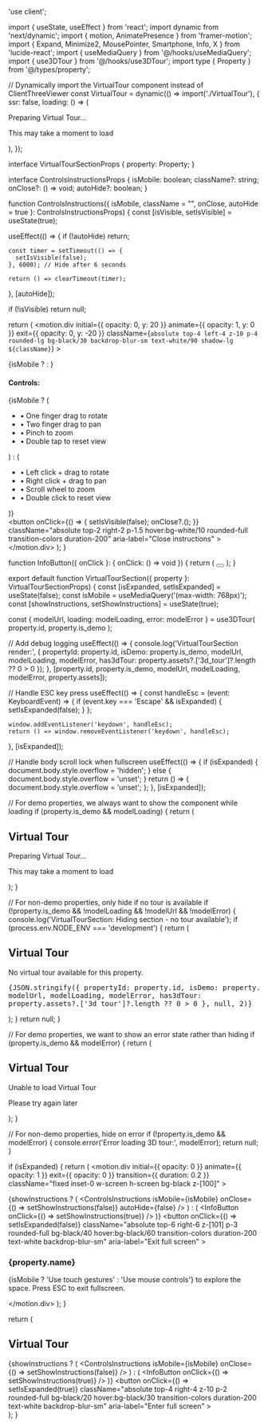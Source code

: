 'use client';

import { useState, useEffect } from 'react';
import dynamic from 'next/dynamic';
import { motion, AnimatePresence } from 'framer-motion';
import { Expand, Minimize2, MousePointer, Smartphone, Info, X } from 'lucide-react';
import { useMediaQuery } from '@/hooks/useMediaQuery';
import { use3DTour } from '@/hooks/use3DTour';
import type { Property } from '@/types/property';

// Dynamically import the VirtualTour component instead of ClientThreeViewer
const VirtualTour = dynamic(() => import('./VirtualTour'), {
  ssr: false,
  loading: () => (
    <div className="w-[80vw] h-[60vh] mx-auto flex items-center justify-center bg-gray-100 rounded-lg">
      <div className="text-center">
        <div className="text-lg font-semibold">Preparing Virtual Tour...</div>
        <p className="text-sm text-gray-500 mt-2">This may take a moment to load</p>
      </div>
    </div>
  ),
});

interface VirtualTourSectionProps {
  property: Property;
}

interface ControlsInstructionsProps {
  isMobile: boolean;
  className?: string;
  onClose?: () => void;
  autoHide?: boolean;
}

function ControlsInstructions({ isMobile, className = "", onClose, autoHide = true }: ControlsInstructionsProps) {
  const [isVisible, setIsVisible] = useState(true);

  useEffect(() => {
    if (!autoHide) return;
    
    const timer = setTimeout(() => {
      setIsVisible(false);
    }, 6000); // Hide after 6 seconds

    return () => clearTimeout(timer);
  }, [autoHide]);

  if (!isVisible) return null;

  return (
    <motion.div
      initial={{ opacity: 0, y: 20 }}
      animate={{ opacity: 1, y: 0 }}
      exit={{ opacity: 0, y: -20 }}
      className={`absolute top-4 left-4 z-10 p-4 rounded-lg bg-black/30 backdrop-blur-sm text-white/90 shadow-lg ${className}`}
    >
      <div className="flex items-start gap-3">
        {isMobile ? <Smartphone className="w-5 h-5 mt-1" /> : <MousePointer className="w-5 h-5 mt-1" />}
        <div className="space-y-2">
          <h4 className="font-medium mb-2">Controls:</h4>
          {isMobile ? (
            <ul className="space-y-1.5 text-sm">
              <li>• One finger drag to rotate</li>
              <li>• Two finger drag to pan</li>
              <li>• Pinch to zoom</li>
              <li>• Double tap to reset view</li>
            </ul>
          ) : (
            <ul className="space-y-1.5 text-sm">
              <li>• Left click + drag to rotate</li>
              <li>• Right click + drag to pan</li>
              <li>• Scroll wheel to zoom</li>
              <li>• Double click to reset view</li>
            </ul>
          )}
        </div>
      </div>
      <button
        onClick={() => {
          setIsVisible(false);
          onClose?.();
        }}
        className="absolute top-2 right-2 p-1.5 hover:bg-white/10 rounded-full transition-colors duration-200"
        aria-label="Close instructions"
      >
        <X className="w-4 h-4" />
      </button>
    </motion.div>
  );
}

function InfoButton({ onClick }: { onClick: () => void }) {
  return (
    <button
      onClick={onClick}
      className="absolute top-4 left-4 z-10 p-2 rounded-full bg-black/20 hover:bg-black/30 transition-colors duration-200 text-white backdrop-blur-sm"
      aria-label="Show controls"
    >
      <Info className="w-5 h-5" />
    </button>
  );
}

export default function VirtualTourSection({ property }: VirtualTourSectionProps) {
  const [isExpanded, setIsExpanded] = useState(false);
  const isMobile = useMediaQuery('(max-width: 768px)');
  const [showInstructions, setShowInstructions] = useState(true);
  
  const { modelUrl, loading: modelLoading, error: modelError } = use3DTour(
    property.id,
    property.is_demo
  );

  // Add debug logging
  useEffect(() => {
    console.log('VirtualTourSection render:', {
      propertyId: property.id,
      isDemo: property.is_demo,
      modelUrl,
      modelLoading,
      modelError,
      has3dTour: property.assets?.['3d_tour']?.length ?? 0 > 0
    });
  }, [property.id, property.is_demo, modelUrl, modelLoading, modelError, property.assets]);

  // Handle ESC key press
  useEffect(() => {
    const handleEsc = (event: KeyboardEvent) => {
      if (event.key === 'Escape' && isExpanded) {
        setIsExpanded(false);
      }
    };

    window.addEventListener('keydown', handleEsc);
    return () => window.removeEventListener('keydown', handleEsc);
  }, [isExpanded]);

  // Handle body scroll lock when fullscreen
  useEffect(() => {
    if (isExpanded) {
      document.body.style.overflow = 'hidden';
    } else {
      document.body.style.overflow = 'unset';
    }
    return () => {
      document.body.style.overflow = 'unset';
    };
  }, [isExpanded]);

  // For demo properties, we always want to show the component while loading
  if (property.is_demo && modelLoading) {
    return (
      <section className="w-full py-8 px-4 sm:px-6 lg:px-8 bg-white">
        <div className="max-w-7xl mx-auto">
          <h2 className="text-3xl font-bold text-gray-900 text-center mb-6">Virtual Tour</h2>
          <div className="w-[80vw] h-[60vh] mx-auto flex items-center justify-center bg-gray-100 rounded-lg">
            <div className="text-center">
              <div className="text-lg font-semibold">Preparing Virtual Tour...</div>
              <p className="text-sm text-gray-500 mt-2">This may take a moment to load</p>
            </div>
          </div>
        </div>
      </section>
    );
  }

  // For non-demo properties, only hide if no tour is available
  if (!property.is_demo && !modelLoading && !modelUrl && !modelError) {
    console.log('VirtualTourSection: Hiding section - no tour available');
    if (process.env.NODE_ENV === 'development') {
      return (
        <section id="virtual-tour" className="w-full py-8 px-4 sm:px-6 lg:px-8 bg-gray-50 border-2 border-dashed border-gray-300">
          <div className="max-w-7xl mx-auto">
            <h2 className="text-3xl font-bold text-gray-900 text-center mb-6">Virtual Tour</h2>
            <div className="text-center p-4">
              <p className="text-gray-500">No virtual tour available for this property.</p>
              <pre className="mt-4 text-left text-sm bg-white p-4 rounded-lg">
                {JSON.stringify({
                  propertyId: property.id,
                  isDemo: property.is_demo,
                  modelUrl,
                  modelLoading,
                  modelError,
                  has3dTour: property.assets?.['3d_tour']?.length ?? 0 > 0
                }, null, 2)}
              </pre>
            </div>
          </div>
        </section>
      );
    }
    return null;
  }

  // For demo properties, we want to show an error state rather than hiding
  if (property.is_demo && modelError) {
    return (
      <section className="w-full py-8 px-4 sm:px-6 lg:px-8 bg-white">
        <div className="max-w-7xl mx-auto">
          <h2 className="text-3xl font-bold text-gray-900 text-center mb-6">Virtual Tour</h2>
          <div className="w-[80vw] h-[60vh] mx-auto flex items-center justify-center bg-red-50 rounded-lg">
            <div className="text-center p-4">
              <div className="text-lg font-semibold text-red-600">Unable to load Virtual Tour</div>
              <p className="text-sm text-red-500 mt-2">Please try again later</p>
            </div>
          </div>
        </div>
      </section>
    );
  }

  // For non-demo properties, hide on error
  if (!property.is_demo && modelError) {
    console.error('Error loading 3D tour:', modelError);
    return null;
  }

  if (isExpanded) {
    return (
      <AnimatePresence>
        <motion.div
          initial={{ opacity: 0 }}
          animate={{ opacity: 1 }}
          exit={{ opacity: 0 }}
          transition={{ duration: 0.2 }}
          className="fixed inset-0 w-screen h-screen bg-black z-[100]"
        >
          <div className="absolute inset-0 w-full h-full">
            <VirtualTour modelPath={modelUrl!} className="w-full h-full" />
            {showInstructions ? (
              <ControlsInstructions 
                isMobile={isMobile} 
                onClose={() => setShowInstructions(false)}
                autoHide={false}
              />
            ) : (
              <InfoButton onClick={() => setShowInstructions(true)} />
            )}
            <button
              onClick={() => setIsExpanded(false)}
              className="absolute top-6 right-6 z-[101] p-3 rounded-full bg-black/40 hover:bg-black/60 transition-colors duration-200 text-white backdrop-blur-sm"
              aria-label="Exit full screen"
            >
              <Minimize2 className="w-6 h-6" />
            </button>
            <div className="absolute bottom-0 left-0 right-0 p-6 bg-gradient-to-t from-black/50 to-transparent pointer-events-none">
              <div className="max-w-7xl mx-auto">
                <h3 className="text-white text-xl font-semibold mb-2">{property.name}</h3>
                <p className="text-white/80 text-sm">
                  {isMobile ? 'Use touch gestures' : 'Use mouse controls'} to explore the space. Press ESC to exit fullscreen.
                </p>
              </div>
            </div>
          </div>
        </motion.div>
      </AnimatePresence>
    );
  }

  return (
    <section id="virtual-tour" className="w-full py-8 px-4 sm:px-6 lg:px-8 bg-white">
      <div className="max-w-7xl mx-auto">
        <h2 className="text-3xl font-bold text-gray-900 text-center mb-6">Virtual Tour</h2>
        <div className="relative w-[80vw] h-[60vh] mx-auto rounded-lg overflow-hidden">
          <VirtualTour modelPath={modelUrl!} />
          {showInstructions ? (
            <ControlsInstructions 
              isMobile={isMobile} 
              onClose={() => setShowInstructions(false)}
            />
          ) : (
            <InfoButton onClick={() => setShowInstructions(true)} />
          )}
          <button
            onClick={() => setIsExpanded(true)}
            className="absolute top-4 right-4 z-10 p-2 rounded-full bg-black/20 hover:bg-black/30 transition-colors duration-200 text-white backdrop-blur-sm"
            aria-label="Enter full screen"
          >
            <Expand className="w-5 h-5" />
          </button>
        </div>
      </div>
    </section>
  );
} 